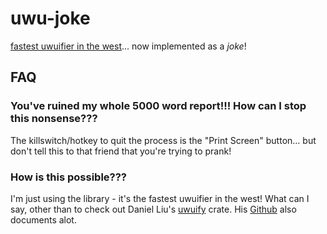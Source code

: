 # uwu-joke

[fastest uwuifier in the west](https://github.com/Daniel-Liu-c0deb0t/uwu)... now implemented as a *joke*!

## FAQ
### You've ruined my whole 5000 word report!!! How can I stop this nonsense???
The killswitch/hotkey to quit the process is the "Print Screen" button... but don't tell this to that friend that you're trying to prank!

### How is this possible???
I'm just using the library - it's the fastest uwuifier in the west! What can I say, other than to check out Daniel Liu's [uwuify](https://crates.io/crates/uwuify) crate. His [Github](https://github.com/Daniel-Liu-c0deb0t/uwu) also documents alot. 

